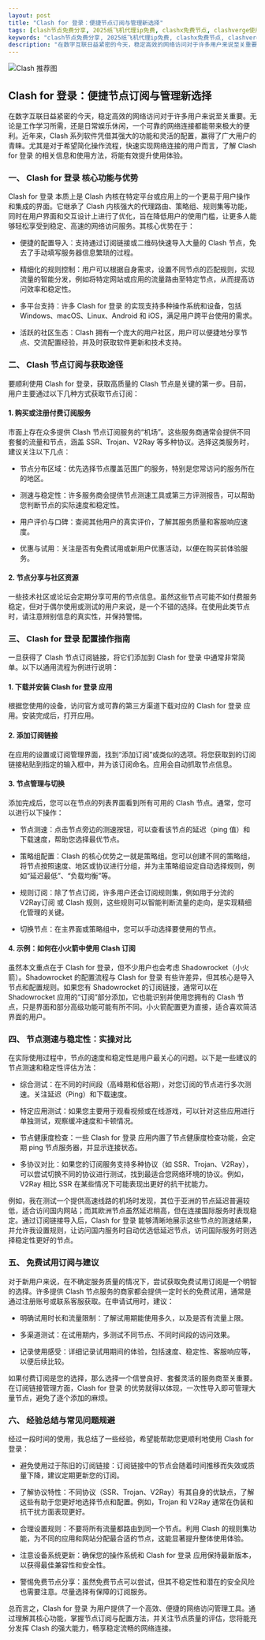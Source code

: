 ```yaml
---
layout: post
title: "Clash for 登录：便捷节点订阅与管理新选择"
tags: [clash节点免费分享, 2025纸飞机代理ip免费, clashx免费节点, clashverge使用教程, clash配置购买推荐]
keywords: "clash节点免费分享, 2025纸飞机代理ip免费, clashx免费节点, clashverge使用教程, clash配置购买推荐"
description: "在数字互联日益紧密的今天，稳定高效的网络访问对于许多用户来说至关重要。无论是工作学习所需，还是日常娱乐休闲，一个可靠的网络连接都能带来极大的便利。近年来，Clash 系列软件凭借其强大的功能和灵活的配置，赢得了广大用户的青睐。尤其是对于希望简化操作流程，快速实现网络连接的用户而言，了解 Clash for 登录 的相关信息和使用方法，将能有效提升使用体验。"
---
```


![Clash 推荐图](https://clashjd.github.io/assets/img/最新机场推荐.png)

## Clash for 登录：便捷节点订阅与管理新选择

在数字互联日益紧密的今天，稳定高效的网络访问对于许多用户来说至关重要。无论是工作学习所需，还是日常娱乐休闲，一个可靠的网络连接都能带来极大的便利。近年来，Clash 系列软件凭借其强大的功能和灵活的配置，赢得了广大用户的青睐。尤其是对于希望简化操作流程，快速实现网络连接的用户而言，了解 Clash for 登录 的相关信息和使用方法，将能有效提升使用体验。

### 一、 Clash for 登录 核心功能与优势

Clash for 登录 本质上是 Clash 内核在特定平台或应用上的一个更易于用户操作和集成的界面。它继承了 Clash 内核强大的代理路由、策略组、规则集等功能，同时在用户界面和交互设计上进行了优化，旨在降低用户的使用门槛，让更多人能够轻松享受到稳定、高速的网络访问服务。其核心优势在于：

- 便捷的配置导入：支持通过订阅链接或二维码快速导入大量的 Clash 节点，免去了手动填写服务器信息繁琐的过程。

- 精细化的规则控制：用户可以根据自身需求，设置不同节点的匹配规则，实现流量的智能分发，例如将特定网站或应用的流量路由至特定节点，从而提高访问效率和稳定性。

- 多平台支持：许多 Clash for 登录 的实现支持多种操作系统和设备，包括 Windows、macOS、Linux、Android 和 iOS，满足用户跨平台使用的需求。

- 活跃的社区生态：Clash 拥有一个庞大的用户社区，用户可以便捷地分享节点、交流配置经验，并及时获取软件更新和技术支持。

### 二、 Clash 节点订阅与获取途径

要顺利使用 Clash for 登录，获取高质量的 Clash 节点是关键的第一步。目前，用户主要通过以下几种方式获取节点订阅：

#### 1. 购买或注册付费订阅服务

市面上存在众多提供 Clash 节点订阅服务的“机场”。这些服务商通常会提供不同套餐的流量和节点，涵盖 SSR、Trojan、V2Ray 等多种协议。选择这类服务时，建议关注以下几点：

- 节点分布区域：优先选择节点覆盖范围广的服务，特别是您常访问的服务所在的地区。

- 测速与稳定性：许多服务商会提供节点测速工具或第三方评测报告，可以帮助您判断节点的实际速度和稳定性。

- 用户评价与口碑：查阅其他用户的真实评价，了解其服务质量和客服响应速度。

- 优惠与试用：关注是否有免费试用或新用户优惠活动，以便在购买前体验服务。

#### 2. 节点分享与社区资源

一些技术社区或论坛会定期分享可用的节点信息。虽然这些节点可能不如付费服务稳定，但对于偶尔使用或测试的用户来说，是一个不错的选择。在使用此类节点时，请注意辨别信息的真实性，并保持警惕。

### 三、 Clash for 登录 配置操作指南

一旦获得了 Clash 节点订阅链接，将它们添加到 Clash for 登录 中通常非常简单。以下以通用流程为例进行说明：

#### 1. 下载并安装 Clash for 登录 应用

根据您使用的设备，访问官方或可靠的第三方渠道下载对应的 Clash for 登录 应用。安装完成后，打开应用。

#### 2. 添加订阅链接

在应用的设置或订阅管理界面，找到“添加订阅”或类似的选项。将您获取到的订阅链接粘贴到指定的输入框中，并为该订阅命名。应用会自动抓取节点信息。

#### 3. 节点管理与切换

添加完成后，您可以在节点的列表界面看到所有可用的 Clash 节点。通常，您可以进行以下操作：

- 节点测速：点击节点旁边的测速按钮，可以查看该节点的延迟（ping 值）和下载速度，帮助您选择最优节点。

- 策略组配置：Clash 的核心优势之一就是策略组。您可以创建不同的策略组，将节点按照速度、地区或协议进行分组，并为主策略组设定自动选择规则，例如“延迟最低”、“负载均衡”等。

- 规则订阅：除了节点订阅，许多用户还会订阅规则集，例如用于分流的 V2Ray订阅 或 Clash 规则，这些规则可以智能判断流量的走向，是实现精细化管理的关键。

- 切换节点：在主界面或策略组中，您可以手动选择要使用的节点。

#### 4. 示例：如何在小火箭中使用 Clash 订阅

虽然本文重点在于 Clash for 登录，但不少用户也会考虑 Shadowrocket（小火箭）。Shadowrocket 的配置流程与 Clash for 登录 有些许差异，但其核心是导入节点和配置规则。如果您有 Shadowrocket 的订阅链接，通常可以在 Shadowrocket 应用的“订阅”部分添加，它也能识别并使用您拥有的 Clash 节点，只是界面和部分高级功能可能有所不同。小火箭配置更为直接，适合喜欢简洁界面的用户。

### 四、 节点测速与稳定性：实操对比

在实际使用过程中，节点的速度和稳定性是用户最关心的问题。以下是一些建议的节点测速和稳定性评估方法：

- 综合测试：在不同的时间段（高峰期和低谷期），对您订阅的节点进行多次测速。关注延迟（Ping）和下载速度。

- 特定应用测试：如果您主要用于观看视频或在线游戏，可以针对这些应用进行单独测试，观察缓冲速度和卡顿情况。

- 节点健康度检查：一些 Clash for 登录 应用内置了节点健康度检查功能，会定期 ping 节点服务器，并显示连接状态。

- 多协议对比：如果您的订阅服务支持多种协议（如 SSR、Trojan、V2Ray），可以尝试切换不同的协议进行测试，找到最适合您网络环境的协议。例如，V2Ray 相比 SSR 在某些情况下可能表现出更好的抗干扰能力。

例如，我在测试一个提供高速线路的机场时发现，其位于亚洲的节点延迟普遍较低，适合访问国内网站；而其欧洲节点虽然延迟稍高，但在连接国际服务时表现稳定。通过订阅链接导入后，Clash for 登录 能够清晰地展示这些节点的测速结果，并允许我设置规则，让访问国内服务时自动优选低延迟节点，访问国际服务时则选择稳定性更好的节点。

### 五、 免费试用订阅与建议

对于新用户来说，在不确定服务质量的情况下，尝试获取免费试用订阅是一个明智的选择。许多提供 Clash 节点服务的商家都会提供一定时长的免费试用，通常是通过注册账号或联系客服获取。在申请试用时，建议：

- 明确试用时长和流量限制：了解试用期能使用多久，以及是否有流量上限。

- 多渠道测试：在试用期内，多测试不同节点、不同时间段的访问效果。

- 记录使用感受：详细记录试用期间的体验，包括速度、稳定性、客服响应等，以便后续比较。

如果付费订阅是您的选择，那么选择一个信誉良好、套餐灵活的服务商至关重要。在订阅链接管理方面，Clash for 登录 的优势就得以体现，一次性导入即可管理大量节点，避免了逐个添加的麻烦。

### 六、 经验总结与常见问题规避

经过一段时间的使用，我总结了一些经验，希望能帮助您更顺利地使用 Clash for 登录：

- 避免使用过于陈旧的订阅链接：订阅链接中的节点会随着时间推移而失效或质量下降，建议定期更新您的订阅。

- 了解协议特性：不同协议（SSR、Trojan、V2Ray）有其自身的优缺点，了解这些有助于您更好地选择节点和配置。例如，Trojan 和 V2Ray 通常在伪装和抗干扰方面表现更好。

- 合理设置规则：不要将所有流量都路由到同一个节点。利用 Clash 的规则集功能，为不同的应用和网站分配最合适的节点，这能显著提升整体使用体验。

- 注意设备系统更新：确保您的操作系统和 Clash for 登录 应用保持最新版本，以获得最佳兼容性和安全性。

- 警惕免费节点分享：虽然免费节点可以尝试，但其不稳定性和潜在的安全风险也需要注意。尽量选择有保障的订阅服务。

总而言之，Clash for 登录 为用户提供了一个高效、便捷的网络访问管理工具。通过理解其核心功能，掌握节点订阅与配置方法，并关注节点质量的评估，您将能充分发挥 Clash 的强大能力，畅享稳定流畅的网络连接。